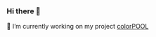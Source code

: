 ### Hi there 👋

🔭 I’m currently working on my project <a href="https://github.com/Locker-SSAFY/colorPOOL-developing" alt="colorPOOL | SSAFY">colorPOOL</a>
<br>


<!--
**YNNJN/YNNJN** is a ✨ _special_ ✨ repository because its `README.md` (this file) appears on your GitHub profile.

Here are some ideas to get you started:

- 🔭 I’m currently working on ...
- 🌱 I’m currently learning ...
- 👯 I’m looking to collaborate on ...
- 🤔 I’m looking for help with ...
- 💬 Ask me about ...
- 📫 How to reach me: ...
- 😄 Pronouns: ...
- ⚡ Fun fact: ...
-->
